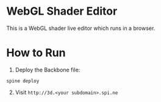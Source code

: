 WebGL Shader Editor
===================

This is a WebGL shader live editor which runs in a browser.

How to Run
==========

1. Deploy the Backbone file:

```
spine deploy
```

2. Visit ```http://3d.<your subdomain>.spi.ne```
